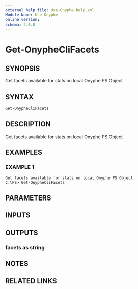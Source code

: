 ```yaml
---
external help file: Use-Onyphe-help.xml
Module Name: Use-Onyphe
online version:
schema: 2.0.0
---
```


# Get-OnypheCliFacets

## SYNOPSIS
Get facets available for stats on local Onyphe PS Object

## SYNTAX

```
Get-OnypheCliFacets
```

## DESCRIPTION
Get facets available for stats on local Onyphe PS Object

## EXAMPLES

### EXAMPLE 1
```
Get facets available for stats on local Onyphe PS Object
C:\PS> Get-OnypheCliFacets
```

## PARAMETERS

## INPUTS

## OUTPUTS

### facets as string
## NOTES

## RELATED LINKS
